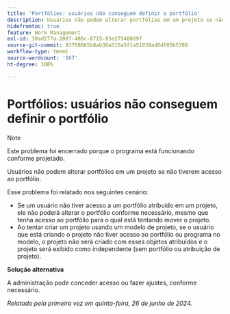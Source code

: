 ```yaml
---
title: 'Portfólios: usuários não conseguem definir o portfólio'
description: Usuários não podem alterar portfólios em um projeto se não tiverem acesso ao portfólio.
hidefromtoc: true
feature: Work Management
exl-id: 38ad277a-2087-486c-8715-93e275488697
source-git-commit: 83768065b8ab38a516a5f1a51039ad6df05b5788
workflow-type: tm+mt
source-wordcount: '167'
ht-degree: 100%

---
```


# Portfólios: usuários não conseguem definir o portfólio

>[!NOTE]
>
>Este problema foi encerrado porque o programa está funcionando conforme projetado.

Usuários não podem alterar portfólios em um projeto se não tiverem acesso ao portfólio.

Esse problema foi relatado nos seguintes cenário:

* Se um usuário não tiver acesso a um portfólio atribuído em um projeto, ele não poderá alterar o portfólio conforme necessário, mesmo que tenha acesso ao portfólio para o qual está tentando mover o projeto.
* Ao tentar criar um projeto usando um modelo de projeto, se o usuário que está criando o projeto não tiver acesso ao portfólio ou programa no modelo, o projeto não será criado com esses objetos atribuídos e o projeto será exibido como independente (sem portfólio ou atribuição de projeto).

**Solução alternativa**

A administração pode conceder acesso ou fazer ajustes, conforme necessário.

_Relatado pela primeira vez em quinta-feira, 26 de junho de 2024._
